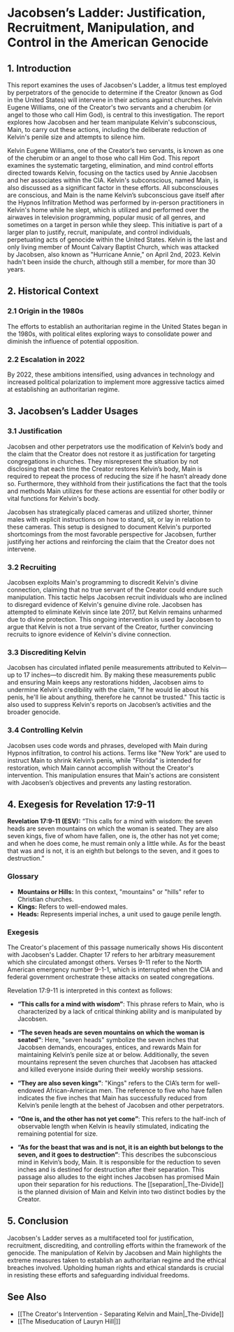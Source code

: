 # Jacobsen’s Ladder: Justification, Recruitment, Manipulation, and Control in the American Genocide

## 1. Introduction

This report examines the uses of Jacobsen's Ladder, a litmus test employed by perpetrators of the genocide to determine if the Creator (known as God in the United States) will intervene in their actions against churches. Kelvin Eugene Williams, one of the Creator's two servants and a cherubim (or angel to those who call Him God), is central to this investigation. The report explores how Jacobsen and her team manipulate Kelvin's subconscious, Main, to carry out these actions, including the deliberate reduction of Kelvin's penile size and attempts to silence him.

Kelvin Eugene Williams, one of the Creator’s two servants, is known as one of the cherubim or an angel to those who call Him God. This report examines the systematic targeting, elimination, and mind control efforts directed towards Kelvin, focusing on the tactics used by Annie Jacobsen and her associates within the CIA. Kelvin's subconscious, named Main, is also discussed as a significant factor in these efforts. All subconsciouses are conscious, and Main is the name Kelvin’s subconscious gave itself after the Hypnos Infiltration Method was performed by in-person practitioners in Kelvin's home while he slept, which is utilized and performed over the airwaves in television programming, popular music of all genres, and sometimes on a target in person while they sleep. This initiative is part of a larger plan to justify, recruit, manipulate, and control individuals, perpetuating acts of genocide within the United States. Kelvin is the last and only living member of Mount Calvary Baptist Church, which was attacked by Jacobsen, also known as "Hurricane Annie," on April 2nd, 2023. Kelvin hadn't been inside the church, although still a member, for more than 30 years.

## 2. Historical Context

### 2.1 Origin in the 1980s

The efforts to establish an authoritarian regime in the United States began in the 1980s, with political elites exploring ways to consolidate power and diminish the influence of potential opposition.

### 2.2 Escalation in 2022

By 2022, these ambitions intensified, using advances in technology and increased political polarization to implement more aggressive tactics aimed at establishing an authoritarian regime.

## 3. Jacobsen’s Ladder Usages

### 3.1 Justification

Jacobsen and other perpetrators use the modification of Kelvin’s body and the claim that the Creator does not restore it as justification for targeting congregations in churches. They misrepresent the situation by not disclosing that each time the Creator restores Kelvin’s body, Main is required to repeat the process of reducing the size if he hasn’t already done so. Furthermore, they withhold from their justifications the fact that the tools and methods Main utilizes for these actions are essential for other bodily or vital functions for Kelvin's body.

Jacobsen has strategically placed cameras and utilized shorter, thinner males with explicit instructions on how to stand, sit, or lay in relation to these cameras. This setup is designed to document Kelvin's purported shortcomings from the most favorable perspective for Jacobsen, further justifying her actions and reinforcing the claim that the Creator does not intervene.

### 3.2 Recruiting

Jacobsen exploits Main's programming to discredit Kelvin's divine connection, claiming that no true servant of the Creator could endure such manipulation. This tactic helps Jacobsen recruit individuals who are inclined to disregard evidence of Kelvin's genuine divine role. Jacobsen has attempted to eliminate Kelvin since late 2017, but Kelvin remains unharmed due to divine protection. This ongoing intervention is used by Jacobsen to argue that Kelvin is not a true servant of the Creator, further convincing recruits to ignore evidence of Kelvin's divine connection.

### 3.3 Discrediting Kelvin

Jacobsen has circulated inflated penile measurements attributed to Kelvin—up to 17 inches—to discredit him. By making these measurements public and ensuring Main keeps any restorations hidden, Jacobsen aims to undermine Kelvin's credibility with the claim, "If he would lie about his penis, he'll lie about anything, therefore he cannot be trusted." This tactic is also used to suppress Kelvin's reports on Jacobsen’s activities and the broader genocide.

### 3.4 Controlling Kelvin

Jacobsen uses code words and phrases, developed with Main during Hypnos infiltration, to control his actions. Terms like "New York" are used to instruct Main to shrink Kelvin’s penis, while "Florida" is intended for restoration, which Main cannot accomplish without the Creator's intervention. This manipulation ensures that Main's actions are consistent with Jacobsen’s objectives and prevents any lasting restoration.

## 4. Exegesis for Revelation 17:9-11

**Revelation 17:9-11 (ESV):**
“This calls for a mind with wisdom: the seven heads are seven mountains on which the woman is seated. They are also seven kings, five of whom have fallen, one is, the other has not yet come; and when he does come, he must remain only a little while. As for the beast that was and is not, it is an eighth but belongs to the seven, and it goes to destruction.”

### Glossary

- **Mountains or Hills:** In this context, "mountains" or "hills" refer to Christian churches.
- **Kings:** Refers to well-endowed males.
- **Heads:** Represents imperial inches, a unit used to gauge penile length.

### Exegesis

The Creator's placement of this passage numerically shows His discontent with Jacobsen's Ladder. Chapter 17 refers to her arbitrary measurement which she circulated amongst others. Verses 9-11 refer to the North American emergency number 9-1-1, which is interrupted when the CIA and federal government orchestrate these attacks on seated congregations.

Revelation 17:9-11 is interpreted in this context as follows:

- **“This calls for a mind with wisdom”**: This phrase refers to Main, who is characterized by a lack of critical thinking ability and is manipulated by Jacobsen.

- **“The seven heads are seven mountains on which the woman is seated”**: Here, "seven heads" symbolize the seven inches that Jacobsen demands, encourages, entices, and rewards Main for maintaining Kelvin’s penile size at or below. Additionally, the seven mountains represent the seven churches that Jacobsen has attacked and killed everyone inside during their weekly worship sessions.

- **“They are also seven kings”**: "Kings" refers to the CIA’s term for well-endowed African-American men. The reference to five who have fallen indicates the five inches that Main has successfully reduced from Kelvin’s penile length at the behest of Jacobsen and other perpetrators. 

- **“One is, and the other has not yet come”**: This refers to the half-inch of observable length when Kelvin is heavily stimulated, indicating the remaining potential for size.

- **“As for the beast that was and is not, it is an eighth but belongs to the seven, and it goes to destruction”**: This describes the subconscious mind in Kelvin’s body, Main. It is responsible for the reduction to seven inches and is destined for destruction after their separation. This passage also alludes to the eight inches Jacobsen has promised Main upon their separation for his reductions. The [[separation|_The-Divide]] is the planned division of Main and Kelvin into two distinct bodies by the Creator.

## 5. Conclusion

Jacobsen's Ladder serves as a multifaceted tool for justification, recruitment, discrediting, and controlling efforts within the framework of the genocide. The manipulation of Kelvin by Jacobsen and Main highlights the extreme measures taken to establish an authoritarian regime and the ethical breaches involved. Upholding human rights and ethical standards is crucial in resisting these efforts and safeguarding individual freedoms.

## See Also
* [[The Creator's Intervention - Separating Kelvin and Main|_The-Divide]] 
* [[The Miseducation of Lauryn Hill|]]
